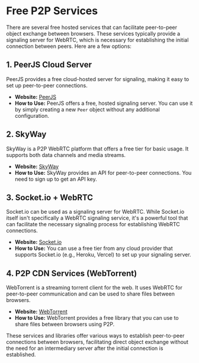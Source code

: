 # Free P2P Services

There are several free hosted services that can facilitate peer-to-peer object exchange between browsers. These services typically provide a signaling server for WebRTC, which is necessary for establishing the initial connection between peers. Here are a few options:

## 1. **PeerJS Cloud Server**
PeerJS provides a free cloud-hosted server for signaling, making it easy to set up peer-to-peer connections.

- **Website:** [PeerJS](https://peerjs.com/)
- **How to Use:** PeerJS offers a free, hosted signaling server. You can use it by simply creating a new `Peer` object without any additional configuration.

## 2. **SkyWay**
SkyWay is a P2P WebRTC platform that offers a free tier for basic usage. It supports both data channels and media streams.

- **Website:** [SkyWay](https://webrtc.ecl.ntt.com/)
- **How to Use:** SkyWay provides an API for peer-to-peer connections. You need to sign up to get an API key.

## 3. **Socket.io + WebRTC**
Socket.io can be used as a signaling server for WebRTC. While Socket.io itself isn't specifically a WebRTC signaling service, it's a powerful tool that can facilitate the necessary signaling process for establishing WebRTC connections.

- **Website:** [Socket.io](https://socket.io/)
- **How to Use:** You can use a free tier from any cloud provider that supports Socket.io (e.g., Heroku, Vercel) to set up your signaling server.

## 4. **P2P CDN Services (WebTorrent)**
WebTorrent is a streaming torrent client for the web. It uses WebRTC for peer-to-peer communication and can be used to share files between browsers.

- **Website:** [WebTorrent](https://webtorrent.io/)
- **How to Use:** WebTorrent provides a free library that you can use to share files between browsers using P2P.

These services and libraries offer various ways to establish peer-to-peer connections between browsers, facilitating direct object exchange without the need for an intermediary server after the initial connection is established.

